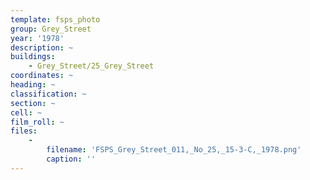 ```yaml
---
template: fsps_photo
group: Grey_Street
year: '1978'
description: ~
buildings:
    - Grey_Street/25_Grey_Street
coordinates: ~
heading: ~
classification: ~
section: ~
cell: ~
film_roll: ~
files:
    -
        filename: 'FSPS_Grey_Street_011,_No_25,_15-3-C,_1978.png'
        caption: ''
---
```

